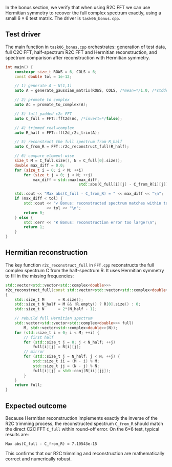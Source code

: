 In the bonus section, we verify that when using R2C FFT we can use Hermitian symmetry to recover the full complex spectrum exactly, using a small $6 \times 6$ test matrix. The driver is `task06_bonus.cpp`.

## Test driver

The main function in `task06_bonus.cpp` orchestrates: generation of test data, full C2C FFT, half-spectrum R2C FFT and Hermitian reconstruction, and spectrum comparison after reconstruction with Hermitian symmetry.

```cpp linenums="10" title="task06_bonus.cpp"
int main() {
    constexpr size_t ROWS = 6, COLS = 6;
    const double tol = 1e-12;

    // 1) generate A ~ N(1,1)
    auto A = generate_gaussian_matrix(ROWS, COLS, /*mean=*/1.0, /*stddev=*/1.0);

    // 2) promote to complex
    auto Ac = promote_to_complex(A);

    // 3) full padded c2c FFT
    auto C_full = FFT::fft2d(Ac, /*invert=*/false);

    // 4) trimmed real→complex
    auto R_half = FFT::fft2d_r2c_trim(A);

    // 5) reconstruct the full spectrum from R_half
    auto C_from_R = FFT::r2c_reconstruct_full(R_half);

    // 6) compare element‐wise
    size_t M = C_full.size(), N = C_full[0].size();
    double max_diff = 0.0;
    for (size_t i = 0; i < M; ++i)
        for (size_t j = 0; j < N; ++j)
            max_diff = std::max(max_diff,
                                std::abs(C_full[i][j] - C_from_R[i][j]));

    std::cout << "Max abs(C_full - C_from_R) = " << max_diff << "\n";
    if (max_diff < tol) {
        std::cout << "✔ Bonus: reconstructed spectrum matches within tol = "
                  << tol << "\n";
        return 0;
    } else {
        std::cerr << "✘ Bonus: reconstruction error too large!\n";
        return 1;
    }
}
```

## Hermitian reconstruction

The key function `r2c_reconstruct_full` in `FFT.cpp` reconstructs the full complex spectrum C from the half-spectrum R. It uses Hermitian symmetry to fill in the missing frequencies:

```cpp linenums="202" title="FFT.cpp"
std::vector<std::vector<std::complex<double>>>
r2c_reconstruct_full(const std::vector<std::vector<std::complex<double>>>& R)
{
    std::size_t M      = R.size();
    std::size_t N_half = M && !R.empty() ? R[0].size() : 0;
    std::size_t N      = 2*(N_half - 1);

    // rebuild full Hermitian spectrum
    std::vector<std::vector<std::complex<double>>> full(
        M, std::vector<std::complex<double>>(N));
    for (std::size_t i = 0; i < M; ++i) {
        // first half
        for (std::size_t j = 0; j < N_half; ++j)
            full[i][j] = R[i][j];
        // mirror
        for (std::size_t j = N_half; j < N; ++j) {
            std::size_t ii = (M - i) % M;
            std::size_t jj = (N - j) % N;
            full[i][j] = std::conj(R[ii][jj]);
        }
    }
    return full;
}
```


## Expected outcome 

Because Hermitian reconstruction implements exactly the inverse of the R2C trimming process, the reconstructed spectrum `C_from_R` should match the direct C2C FFT `C_full` within round-off error. On the 6×6 test, typical results are:

```plaintext
Max abs(C_full - C_from_R) = 7.10543e-15
```

This confirms that our R2C trimming and reconstruction are mathematically correct and numerically robust.